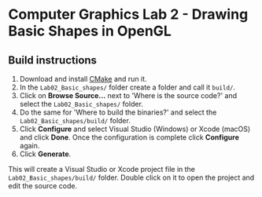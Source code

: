 # Computer Graphics Lab 2 - Drawing Basic Shapes in OpenGL

## Build instructions

1. Download and install <a href="https://www.cmake.org" target="_blank">CMake</a> and run it.
2. In the `Lab02_Basic_shapes/` folder create a folder and call it `build/`.
3. Click on **Browse Source...** next to 'Where is the source code?' and select the `Lab02_Basic_shapes/` folder.
4. Do the same for 'Where to build the binaries?' and select the `Lab02_Basic_shapes/build/` folder.
5. Click **Configure** and select Visual Studio (Windows) or Xcode (macOS) and click **Done**. Once the configuration is complete click **Configure** again.
6. Click **Generate**.

This will create a Visual Studio or Xcode project file in the `Lab02_Basic_shapes/build/` folder. Double click on it to open the project and edit the source code.
